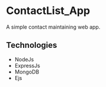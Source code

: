 # ContactList_App
A simple contact maintaining web app.

## Technologies 
- NodeJs
- ExpressJs
- MongoDB
- Ejs

